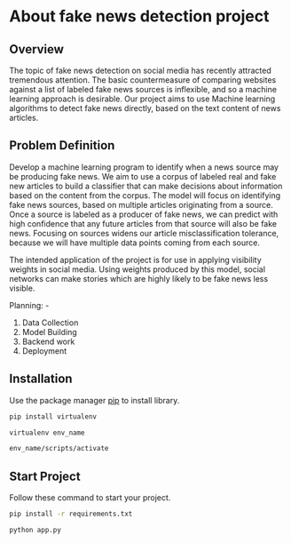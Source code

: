 # About fake news detection project

## Overview  
The topic of fake news detection on social media has recently attracted tremendous attention. The basic countermeasure of comparing websites against a list of labeled fake news sources is inflexible, and so a machine learning approach is desirable.  Our project aims to use Machine learning algorithms to detect fake news directly, based on the text content of news articles. 

## Problem Definition
Develop a machine learning program to identify when a news source may be producing fake news. We aim to use a corpus of labeled real and fake new articles to build a classifier that can make decisions about information based on the content from the corpus. The model will focus on identifying fake news sources, based on multiple articles originating from a source.  Once a source is labeled as a producer of fake news, we can predict with high confidence that any future articles from that source will also be fake news.  Focusing on sources widens our article misclassification tolerance, because we will have multiple data points coming from each source.  

The intended application of the project is for use in applying visibility weights in social media.  Using weights produced by this model, social networks can make stories which are highly likely to be fake news less visible.

Planning: -
1. Data Collection
2. Model Building
3. Backend work
4. Deployment 



## Installation

Use the package manager [pip](https://pip.pypa.io/en/stable/) to install library.

```bash
pip install virtualenv
```
```bash
virtualenv env_name
```
```bash
env_name/scripts/activate
```
## Start Project

Follow these command to start your project.

```bash
pip install -r requirements.txt
```
```bash
python app.py
```


